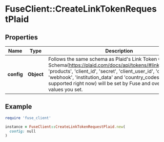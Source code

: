 # FuseClient::CreateLinkTokenRequestPlaid

## Properties

| Name | Type | Description | Notes |
| ---- | ---- | ----------- | ----- |
| **config** | **Object** | Follows the same schema as Plaid&#39;s Link Token Create Schema(https://plaid.com/docs/api/tokens/#linktokencreate). &#39;products&#39;, &#39;client_id&#39;, &#39;secret&#39;, &#39;client_user_id&#39;, &#39;client_name&#39;, &#39;webhook&#39;, &#39;institution_data&#39; and &#39;country_codes&#39; (only US supported right now) will be set by Fuse and override any values you set. | [optional] |

## Example

```ruby
require 'fuse_client'

instance = FuseClient::CreateLinkTokenRequestPlaid.new(
  config: null
)
```

